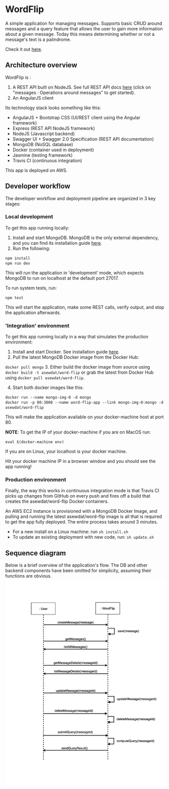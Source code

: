 # WordFlip
A simple application for managing messages. Supports basic CRUD around messages and a query feature that allows the user to gain more information about a given message. Today this means determining whether or not a message's text is a palindrome.

Check it out [here](http://ec2-52-23-242-43.compute-1.amazonaws.com/ "WordFlip").

## Architecture overview
WordFlip is :

1. A REST API built on NodeJS. See full REST API docs [here](http://ec2-52-23-242-43.compute-1.amazonaws.com/docs "REST API Docs") (click on "messages : Operations around messages" to get started).
2. An AngularJS client

Its technology stack looks something like this:

- AngularJS + Bootstrap CSS (UI/REST client using the Angular framework)
- Express (REST API NodeJS framework)
- NodeJS (Javascript backend)
- Swagger UI + Swagger 2.0 Specification (REST API documentation)
- MongoDB (NoSQL database)
- Docker (container used in deployment)
- Jasmine (testing framework)
- Travis CI (continuous integration)

This app is deployed on AWS.

## Developer workflow

The developer workflow and deployment pipeline are organized in 3 key stages:

### Local development
To get this app running locally:

1. Install and start MongoDB. MongoDB is the only external dependency, and you can find its installation guide [here](https://docs.mongodb.org/manual/installation/ "MongoDB Install Guide").
2. Run the following:

```
npm install
npm run dev
```

This will run the application in 'development' mode, which expects MongoDB to run on localhost at the default port 27017.

To run system tests, run:
```
npm test
```

This will start the application, make some REST calls, verify output, and stop the application afterwards.

### 'Integration' environment
To get this app running locally in a way that simulates the production environment:

1. Install and start Docker. See installation guide [here](https://docs.docker.com/engine/installation/ "Docker Install Guide").
2. Pull the latest MongoDB Docker image from the Docker Hub:

`docker pull mongo`
3. Either build the docker image from source using `docker build -t asewdat/word-flip` or grab the latest from Docker Hub using `docker pull asewdat/word-flip`.

4. Start both docker images like this:
```
docker run --name mongo-img-0 -d mongo
docker run -p 80:3000 --name word-flip-app --link mongo-img-0:mongo -d asewdat/word-flip
```
This will make the application available on your docker-machine host at port 80.

**NOTE**: To get the IP of your docker-machine if you are on MacOS run:
```
eval $(docker-machine env)
```
If you are on Linux, your localhost is your docker machine.

Hit your docker machine IP in a browser window and you should see the app running!

### Production environment

Finally, the way this works in continuous integration mode is that Travis CI picks up changes from GitHub on every push and fires off a build that creates the asewdat/word-flip Docker containers.

An AWS EC2 instance is provisioned with a MongoDB Docker Image, and pulling and running the latest asewdat/word-flip image is all that is required to get the app fully deployed. The entire process takes around 3 minutes.

- For a new install on a Linux machine: run ``sh install.sh``
- To update an existing deployment with new code, run: ``sh update.sh``

## Sequence diagram
Below is a brief overview of the application's flow. The DB and other backend components have been omitted for simplicity, assuming their functions are obvious.
![WordFlip sequence diagram](/word_flip_seq_diagram.png "Optional Title")
